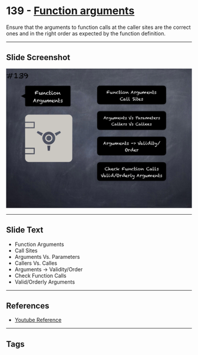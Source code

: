 # 139 - [Function arguments](Function%20arguments.md)
Ensure that the arguments to function calls at the caller sites are the correct ones and in the right order as expected by the function definition.
___
## Slide Screenshot
![0139.png](../../images/5.Pitfalls%20and%20Best%20Practices%20201/139.png)
___
## Slide Text
- Function Arguments
- Call Sites
- Arguments Vs. Parameters
- Callers Vs. Calles
- Arguments -> Validity/Order
- Check Function Calls
- Valid/Orderly Arguments
___
## References
- [Youtube Reference](https://youtu.be/HqHo1jKUnmU?t=1657)
___
## Tags